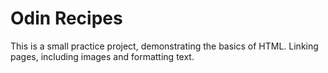 # Odin Recipes

This is a small practice project, demonstrating the basics of HTML. Linking pages, including images and formatting text.